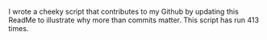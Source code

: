 I wrote a cheeky script that contributes to my Github by updating this ReadMe to illustrate why more than commits matter. This script has run 413 times.